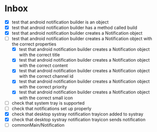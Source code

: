 # Inbox
- [x] test that android notification builder is an object
- [x] test that android notification builder has a method called build
- [x] test that android notification builder creates a Notification object
- [ ] test that android notification builder creates a Notification object with the correct properties
  - [x] test that android notification builder creates a Notification object with the correct title
  - [x] test that android notification builder creates a Notification object with the correct content
  - [x] test that android notification builder creates a Notification object with the correct channel id
  - [x] test that android notification builder creates a Notification object with the correct priority
  - [x] test that android notification builder creates a Notification object with the correct small icon
- [ ] check that system tray is supported
- [ ] check that notifications set up properly
- [x] check that desktop systray notification trayicon added to systray
- [x] check that desktop systray notification trayicon sends notification
- [ ] commonMain/Notification